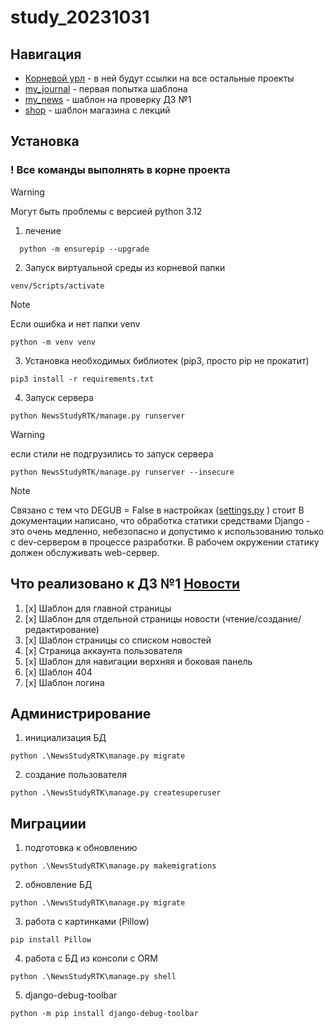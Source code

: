# study_20231031

Навигация
-----------
- [Корневой урл](http://127.0.0.1:8000/) - в ней будут ссылки на все остальные проекты
- [my_journal](http://127.0.0.1:8000/my_journal/) - первая попытка шаблона
- [my_news](http://127.0.0.1:8000/my_news/) - шаблон на проверку ДЗ №1
- [shop](http://127.0.0.1:8000/my_news/) - шаблон магазина с лекций

  
Установка 
------------
### ! Все команды выполнять в корне проекта

> [!WARNING]
> Могут быть проблемы с версией python 3.12
1) лечение
```
  python -m ensurepip --upgrade
```

2) Запуск виртуальной среды из корневой папки
```
venv/Scripts/activate
```
> [!NOTE]
> Если ошибка и нет папки venv
```
python -m venv venv
```
3) Установка необходимых библиотек (pip3, просто pip не прокатит)
```
pip3 install -r requirements.txt
```

4) Запуск сервера
```
python NewsStudyRTK/manage.py runserver
```
> [!WARNING]
>  если стили не подгрузились то запуск сервера
```
python NewsStudyRTK/manage.py runserver --insecure
```
> [!NOTE]
> Связано с тем что DEGUB = False в настройках ([settings.py](NewsStudyRTK/NewsStudyRTK/settings.py) ) стоит 
> В документации написано, что обработка статики средствами Django - это очень медленно, небезопасно и допустимо к использованию только с dev-сервером в процессе разработки. В рабочем окружении статику должен обслуживать web-сервер.


Что реализовано к ДЗ №1 [Новости](http://127.0.0.1:8000/my_news/)
------------
1) [x] Шаблон для главной страницы
2) [x] Шаблон для отдельной страницы новости (чтение/создание/редактирование)
3) [x] Шаблон страницы со списком новостей
4) [x] Страница аккаунта пользователя
5) [x] Шаблон для навигации верхняя и боковая панель
6) [x] Шаблон 404
7) [x] Шаблон логина


## Администрирование
1) инициализация БД
```
python .\NewsStudyRTK\manage.py migrate
```
2) создание пользователя
```
python .\NewsStudyRTK\manage.py createsuperuser
```

## Миграциии
1) подготовка к обновлению
```
python .\NewsStudyRTK\manage.py makemigrations
```
2) обновление БД
```
python .\NewsStudyRTK\manage.py migrate
```
3) работа с картинками (Pillow)
```
pip install Pillow
```
4) работа с БД из консоли с ORM
``` 
python .\NewsStudyRTK\manage.py shell 
```

5) django-debug-toolbar
```
python -m pip install django-debug-toolbar
```
